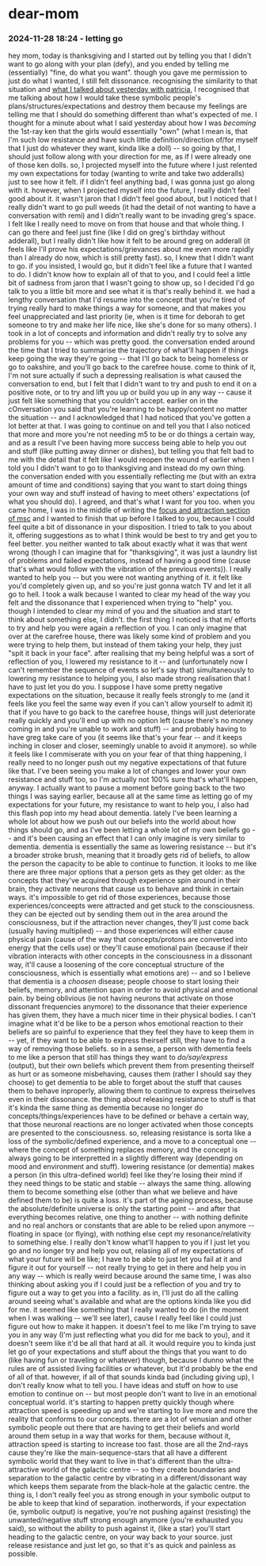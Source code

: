 # dear-mom

### 2024-11-28 18:24 - letting go

hey mom, today is thanksgiving and I started out by telling you that I didn't want to go along with your plan (defy), and you ended by telling me (essentially) "fine, do what you want". though you gave me permission to just do what I wanted, I still felt dissonance. recognising the similarity to that situation and [what I talked about yesterday with patricia](/dear-naomi.md#2024-11-28-0010---evolution-of-desire), I recognised that me talking about how I would take these symbolic people's plans/structures/expectations and destroy them because my feelings are telling me that I should do something different than what's expected of me. I thought for a minute about what I said yesterday about how I was *becoming* the 1st-ray ken that the girls would essentially "own" (what I mean is, that I'm such low resistance and have such little definition/direction of/for myself that I just do whatever they want, kinda like a doll) -- so going by that, I should just follow along with your direction for me, as if I were already one of those ken dolls. so, I projected myself into the future where I just relented my own expectations for today (wanting to write and take two adderalls) just to see how it felt. if I didn't feel anything bad, I was gonna just go along with it. however, when I projected myself into the future, I really didn't feel good about it. it wasn't jaron that I didn't feel good about, but I noticed that I really didn't want to go pull weeds (it had the detail of not wanting to have a conversation with remi) and I didn't really want to be invading greg's space. I felt like I really need to move on from that house and that whole thing. I can go there and feel just fine (like I did on greg's birthday without adderall), but I really didn't like how it felt to be around greg on adderall (it feels like I'll prove his expectations/grievances about me even more rapidly than I already do now, which is still pretty fast). so, I knew that I didn't want to go. if you insisted, I would go, but it didn't feel like a future that I wanted to do. I didn't know how to explain all of that to you, and I could feel a little bit of sadness from jaron that I wasn't going to show up, so I decided I'd go talk to you a little bit more and see what it is that's really behind it.
we had a lengthy conversation that I'd resume into the concept that you're tired of trying really hard to make things a way for someone, and that makes you feel unappreciated and last priority (ie, when is it time for deborah to get someone to try and make her life nice, like she's done for so many others). I took in a lot of concepts and information and didn't really try to solve any problems for you -- which was pretty good. the conversation ended around the time that I tried to summarise the trajectory of what'll happen if things keep going the way they're going -- that I'll go back to being homeless or go to oakshire, and you'll go back to the carefree house.
	come to think of it, I'm not sure actually if such a depressing realisation is what caused the conversation to end, but I felt that I didn't want to try and push to end it on a positive note, or to try and lift you up or build you up in any way -- cause it just felt like something that you couldn't accept. earlier on in the cOnversation you said that you're learning to be happy/content no matter the situation -- and I acknowledged that I had noticed that you've gotten a lot better at that. I was going to continue on and tell you that I also noticed that more and more you're not needing m5 to be or do things a certain way, and as a result I've been having more success being able to help you out and stuff (like putting away dinner or dishes), but telling you that felt bad to me with the detail that it felt like I would reopen the wound of earlier when I told you I didn't want to go to thanksgiving and instead do my own thing.
the conversation ended with you essentially reflecting me (but with an extra amount of time and conditions) saying that you want to start doing things your own way and stuff instead of having to meet others' expectations (of what you should do). I agreed, and that's what I want for you too.
when you came home, I was in the middle of writing the [focus and attraction section of msc](../plastic-kenny/mothership-connection/outline.md#focus--attraction) and I wanted to finish that up before I talked to you, because I could feel quite a bit of dissonance in your disposition. I tried to talk to you about it, offering suggestions as to what I think would be best to try and get you to feel better. you neither wanted to talk about exactly what it was that went wrong (though I can imagine that for "thanksgiving", it was just a laundry list of problems and failed expectations, instead of having a good time (cause that's what would follow with the vibration of the previous events)). I really wanted to help you -- but you were not wanting anything of it. it felt like you'd completely given up, and so you're just gonna watch TV and let it all go to hell.
I took a walk because I wanted to clear my head of the way you felt and the dissonance that I experienced when trying to "help" you. though I intended to clear my mind of you and the situation and start to think about something else, I didn't. the first thing I noticed is that m/ efforts to try and help you were again a reflection of you. I can only imagine that over at the carefree house, there was likely some kind of problem and you were trying to help them, but instead of them taking your help, they just "spit it back in your face".
after realising that my being helpful was a sort of reflection of you, I lowered my resistance to it -- and (unfortunately now I can't remember the sequence of events so let's say that) simultaneously to lowering my resistance to helping you, I also made strong realisation that I have to just let you do you. I suppose I have some pretty negative expectations on the situation, because it really feels strongly to me (and it feels like you feel the same way even if you can't allow yourself to admit it) that if you have to go back to the carefree house, things will just deteriorate really quickly and you'll end up with no option left (cause there's no money coming in and you're unable to work and stuff) -- and probably having to have greg take care of you (it seems like that's your fear -- and it keeps inching in closer and closer, seemingly unable to avoid it anymore). so while it feels like I commiserate with you on your fear of that thing happening, I really need to no longer push out my negative expectations of that future like that. I've been seeing you make a lot of changes and lower your own resistance and stuff too, so I'm actually not 100% sure that's what'll happen, anyway.
	I actually want to pause a moment before going back to the two things I was saying earlier, because all at the same time as letting go of my expectations for your future, my resistance to want to help you, I also had this flash pop into my head about dementia. lately I've been learning a whole lot about how we push out our beliefs into the world about how things should go, and as I've been letting a whole lot of my own beliefs go -- and it's been causing an effect that I can only imagine is very similar to dementia. dementia is essentially the same as lowering resistance -- but it's a broader stroke brush, meaning that it broadly gets rid of beliefs, to allow the person the capacity to be able to continue to function. it looks to me like there are three major options that a person gets as they get older: as the concepts that they've acquired through experience spin around in their brain, they activate neurons that cause us to behave and think in certain ways. it's impossible to get rid of those experiences, because those experiences/conceepts were attracted and get stuck to the consciousness. they can be ejected out by sending them out in the area around the consciousness, but if the attraction never changes, they'll just come back (usually having multiplied) -- and those experiences will either cause physical pain (cause of the way that concepts/protons are converted into energy that the cells use) or they'll cause emotional pain (because if their vibration interacts with other concepts in the consciousness in a dissonant way, it'll cause a loosening of the core conceptual structure of the consciousness, which is essentially what emotions are) -- and so I believe that dementia is a *choosen* disease; people choose to start losing their beliefs, memory, and attention span in order to avoid physical and emotional pain. by being oblivious (ie not having neurons that activate on those dissonant frequencies anymore) to the dissonance that theier experience has given them, they have a much nicer time in their physical bodies. I can't imagine what it'd be like to be a person whos emotional reaction to their beliefs are so painful to experience that they feel they have to keep them in -- yet, if they want to be able to express theirself still, they have to find a way of removing those beliefs. so in a sense, a person with dementia feels to me like a person that still has things they want to *do/say/express* (output), but their own beliefs which prevent them from presenting theirself as hurt or as someone misbehaving, causes them (rather I should say they choose) to get dementia to be able to forget about the stuff that causes them to behave inproperly, allowing them to continue to express theirselves even in their dissonance.
	the thing about releasing resistance to stuff is that it's kinda the same thing as dementia because no longer do concepts/things/experiences have to be defined or behave a certain way, that those neuronal reactions are no longer activated when those concepts are presented to the consciousness. so, releasing resistance is sorta like a loss of the symbolic/defined experience, and a move to a conceptual one -- where the concept of something replaces memory, and the concept is always going to be interpretted in a slightly different way (depending on mood and environment and stuff). lowering resistance (or dementia) makes a person (in this ultra-defined world) feel like they're losing their mind if they need things to be static and stable -- always the same thing. allowing them to become something else (other than what we believe and have defined them to be) is quite a loss. it's part of the ageing process, because the absolute/definite universe is only the starting point -- and after that everything becomes relative, one thing to another -- with nothing definite and no real anchors or constants that are able to be relied upon anymore -- floating in space (or flying), with nothing else cept my resonance/relativity to something else.
I really don't know what'll happen to you if I just let you go and no longer try and help you out, relasing all of my expectations of what your future will be like; I have to be able to just let you fail at it and figure it out for yourself -- not really trying to get in there and help you in any way -- which is really weird because around the same time, I was also thinking about asking you if I could just be a reflection of you and try to figure out a way to get you into a facility.
as in, I'll just do all the calling around seeing what's available and what are the options kinda like you did for me. it seemed like something that I really wanted to do (in the moment when I was walking -- we'll see later), cause I really feel like I could just figure out how to make it happen. it doesn't feel to me like I'm trying to save you in any way (I'm just reflecting what you did for me back to you), and it doesn't seem like it'd be all that hard at all. it would require you to kinda just let go of your expectations and stuff about the things that you want to do (like having fun or traveling or whatever) though, because I dunno what the rules are of assisted living facilities or whatever, but it'd probably be the end of all of that.
however, if all of that sounds kinda bad (including giving up), I don't really know what to tell you. I have ideas and stuff on how to use emotion to continue on -- but most people don't want to live in an emotional conceptual world. it's starting to happen pretty quickly though where attraction speed is speeding up and we're starting to live more and more the reality that conforms to our concepts. there are a lot of venusian and other symbolic people out there that are having to get their beliefs and world around them setup in a way that works for them, because without it, attraction speed is starting to increase too fast. those are all the 2nd-rays cause they're like the main-sequence-stars that all have a different symbolic world that they want to live in that's different than the ultra-attractive world of the galactic centre -- so they create boundaries and separation to the galactic centre by vibrating in a different/dissonant way which keeps them separate from the black-hole at the galactic centre. the thing is, I don't really feel you as strong enough in your symbolic output to be able to keep that kind of separation. inotherwords, if your expectation (ie, symbolic output) is negative, you're not pushing against (resisting) the unwanted/negative stuff strong enough anymore (you're exhausted you said), so without the ability to push against it, (like a star) you'll start heading to the galactic centre, on your way back to your source. just release resistance and just let go, so that it's as quick and painless as possible.
